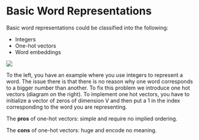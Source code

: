 # Basic Word Representations
Basic word representations could be classified into the following:

* Integers
* One-hot vectors
* Word embeddings

![](p1ISbqzJTtWSEm6syS7VlQ_47c983d709ef48e193082828b054ce46_Screen-Shot-2021-03-26-at-2.15.25-PM.png)

To the left, you have an example where you use integers to represent a word. The issue there is that there is no reason why one word corresponds to a bigger number than another. To fix this problem we introduce one hot vectors (diagram on the right). To implement one hot vectors, you have to initialize a vector of zeros of dimension V  and then put a 1 in the index corresponding to the word you are representing.

The **pros** of one-hot vectors:  simple and require no implied ordering. 

The **cons** of one-hot vectors: huge and encode no meaning. 

 